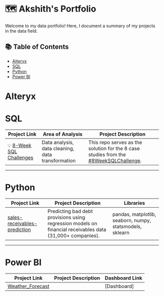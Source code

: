 # 🗺 Akshith's Portfolio

Welcome to my data portfolio! Here, I document a summary of my projects in the data field. 

## 📚 Table of Contents
- [Alteryx](#alteryx)
- [SQL](#sql)
- [Python](#python)
- [Power BI](#power-bi) 

# Alteryx

# SQL

| Project Link | Area of Analysis | Project Description | 
|---|---|---|
| 💡 [8-Week SQL Challenges](https://github.com/katiehuangx/8-Week-SQL-Challenge) | Data analysis, data cleaning, data transformation | This repo serves as the solution for the 8 case studies from the [#8WeekSQLChallenge](https://8weeksqlchallenge.com). | 

***

# Python

| Project Link | Project Description | Libraries |    
|---|---|---|
| [sales-receivables-prediction](https://github.com/akshithkamatala/sales-receivables-prediction) | Predicting bad debt provisions using regression models on financial receivables data (31,000+ companies). | pandas, matplotlib, seaborn, numpy, statsmodels, sklearn |

***

# Power BI

| Project Link | Project Description | Dashboard Link |
|---|---|---|
| [Weather_Forecast]() |  | [Dashboard] |
